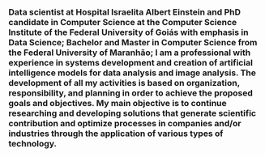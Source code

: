 <p align="justify">

### Data scientist at Hospital Israelita Albert Einstein and PhD candidate in Computer Science at the Computer Science Institute of the Federal University of Goiás with emphasis in Data Science; Bachelor and Master in Computer Science from the Federal University of Maranhão; I am a professional with experience in systems development and creation of artificial intelligence models for data analysis and image analysis. The development of all my activities is based on organization, responsibility, and planning in order to achieve the proposed goals and objectives. My main objective is to continue researching and developing solutions that generate scientific contribution and optimize processes in companies and/or industries through the application of various types of technology.

</p>

<!--
**guilhermeribeiro/guilhermeribeiro** is a ✨ _special_ ✨ repository because its `README.md` (this file) appears on your GitHub profile.

Here are some ideas to get you started:

- 🔭 I’m currently working on ...
- 🌱 I’m currently learning ...
- 👯 I’m looking to collaborate on ...
- 🤔 I’m looking for help with ...
- 💬 Ask me about ...
- 📫 How to reach me: ...
- 😄 Pronouns: ...
- ⚡ Fun fact: ...
-->


<!--
**guilhermeribeiro/guilhermeribeiro** is a ✨ _special_ ✨ repository because its `README.md` (this file) appears on your GitHub profile.

Here are some ideas to get you started:

- 🔭 I’m currently working on ...
- 🌱 I’m currently learning ...
- 👯 I’m looking to collaborate on ...
- 🤔 I’m looking for help with ...
- 💬 Ask me about ...
- 📫 How to reach me: ...
- 😄 Pronouns: ...
- ⚡ Fun fact: ...
-->
